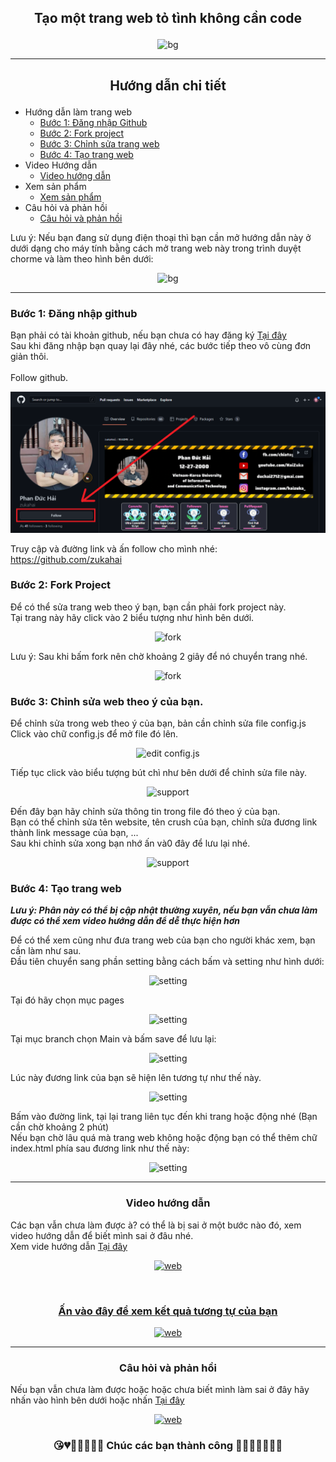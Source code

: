 ## <p align="center"> Tạo một trang web tỏ tình không cần code </p>
<p align="center"> <img src="/imagesGithub/github.png" alt="bg" /> </p>

<hr>

## <p align="center"> Hướng dẫn chi tiết </p>

* Hướng dẫn làm trang web
  * [Bước 1: Đăng nhập Github](#bước-1-đăng-nhập-github) </br>
  * [Bước 2: Fork project](#bước-2-fork-project) </br>
  * [Bước 3: Chỉnh sửa trang web](#bước-3-chỉnh-sửa-web-theo-ý-của-bạn) </br>
  * [Bước 4: Tạo trang web](#bước-4-tạo-trang-web) </br>
* Video Hướng dẫn
  * [Video hướng dẫn](#-video-hướng-dẫn-)
* Xem sản phẩm
  * [Xem sản phẩm](#-ấn-vào-đây-để-xem-kết-quả-tương-tự-của-bạn-)
* Câu hỏi và phản hồi
  * [Câu hỏi và phản hồi](#-câu-hỏi-và-phản-hồi-)

Lưu ý: Nếu bạn đang sử dụng điện thoại thì bạn cần mở hướng dẫn này ở dưới dạng cho máy tính bằng cách mở trang web này trong trình duyệt chorme và làm theo hình bên dưới:
<p align="center"> <img src="/imagesGithub/mobile.png" alt="bg" /> </p>
<hr>

### Bước 1: Đăng nhập github
Bạn phải có tài khoản github, nếu bạn chưa có hay đăng ký [Tại đây](https://github.com/signup?ref_cta=Sign+up&ref_loc=header+logged+out&ref_page=%2F&source=header-home) </br>
Sau khi đăng nhập bạn quay lại đây nhé, các bước tiếp theo vô cùng đơn giản thôi.</br></br>
Follow github.</br>
<p align="center"> <img src="/imagesGithub/follow.png" alt="bg" /> </p>

Truy cập và đường link và ấn follow cho mình nhé: https://github.com/zukahai


### Bước 2: Fork Project
Để có thể sửa trang web theo ý bạn, bạn cần phải fork project này. </br>
Tại trang này hãy click vào 2 biểu tượng như hình bên dưới.
<p align="center"> <img src="/imagesGithub/1.png" alt="fork" /> </p>
Lưu ý: Sau khi bấm fork nên chờ khoảng 2 giây để nó chuyển trang nhé.
<p align="center"> <img src="/imagesGithub/fork.gif" alt="fork" /> </p>

### Bước 3: Chỉnh sửa web theo ý của bạn.
Để chỉnh sửa trong web theo ý của bạn, bản cần chỉnh sửa file config.js </br>
Click vào chữ config.js để mở file đó lên.
<p align="center"> <img src="/imagesGithub/2.png" alt="edit config.js" /> </p>
Tiếp tục click vào biểu tượng bút chì như bên dưới để chỉnh sửa file này.
<p align="center"> <img src="/imagesGithub/3.png" alt="support" /> </p>

Đến đây bạn hãy chỉnh sửa thông tin trong file đó theo ý của bạn. </br>
Bạn có thể chỉnh sửa tên website, tên crush của bạn, chỉnh sửa đương link thành link message của bạn, ... </br>
Sau khi chỉnh sửa xong bạn nhớ ấn và0 đây để lưu lại nhé.

<p align="center"> <img src="/imagesGithub/4.png" alt="support" /> </p>

### Bước 4: Tạo trang web

***Lưu ý: Phân này có thể bị cập nhật thường xuyên, nếu bạn vẫn chưa làm được có thể xem video hướng dẫn để dễ thực hiện hơn***

Để có thể xem cũng như đưa trang web của bạn cho người khác xem, bạn cần làm như sau. </br>
Đầu tiên chuyển sang phần setting bằng cách bấm và setting như hình dưới:
<p align="center"> <img src="/imagesGithub/5.png" alt="setting" /> </p>

Tại đó hãy chọn mục pages
<p align="center"> <img src="/imagesGithub/6.png" alt="setting" /> </p>
Tại mục branch chọn Main và bấm save để lưu lại:
<p align="center"> <img src="/imagesGithub/7.png" alt="setting" /> </p>
Lúc này đương link của bạn sẽ hiện lên tương tự như thế này.
<p align="center"> <img src="/imagesGithub/8.png" alt="setting" /> </p>
Bấm vào đường link, tại lại trang liên tục đến khi trang hoặc động nhé (Bạn cần chờ khoảng 2 phút) </br>
Nếu bạn chờ lâu quá mà trang web không hoặc động bạn có thể thêm chữ index.html phía sau đương link như thế này:
<p align="center"> <img src="/imagesGithub/9.png" alt="setting" /> </p>

<hr>

### <p align="center"> Video hướng dẫn </p>
Các bạn vẫn chưa làm được à? có thể là bị sai ở một bước nào đó, xem video hướng dẫn để biết mình sai ở đâu nhé.
</br>
Xem vide hướng dẫn [Tại đây]([https://www.youtube.com/watch?v=RvmmB8euJv4](https://drive.google.com/file/d/1ACDGxlP3MsYQOsslN6WXzlDvyIc3V-MI/view?usp=drive_link))
[<p align="center"> <img src="/imagesGithub/video.png" alt="web" /> </p>]([https://www.youtube.com/watch?v=RvmmB8euJv4](https://drive.google.com/file/d/1ACDGxlP3MsYQOsslN6WXzlDvyIc3V-MI/view?usp=drive_link))

<br>

### [<p align="center"> Ấn vào đây để xem kết quả tương tự của bạn </p>](https://zukahai.github.io/Confess-Crush/)

[<p align="center"> <img src="/imagesGithub/demo.png" alt="web" /> </p>](https://zukahai.github.io/Confess-Crush/)

<hr>

### <p align="center"> Câu hỏi và phản hồi </p>

Nếu bạn vẫn chưa làm được hoặc hoặc chưa biết mình làm sai ở đây hãy nhấn vào hình bên dưới hoặc nhấn [Tại đây](https://github.com/zukahai/Confess-Crush/issues/new)
[<p align="center"> <img src="/img/logi.gif" alt="web" /> </p>](https://github.com/zukahai/Confess-Crush/issues/new)

### <p align="center">😘💔💙💓💝💟💑 Chúc các bạn thành công 💚💗💘💖💞💋👄</p>
